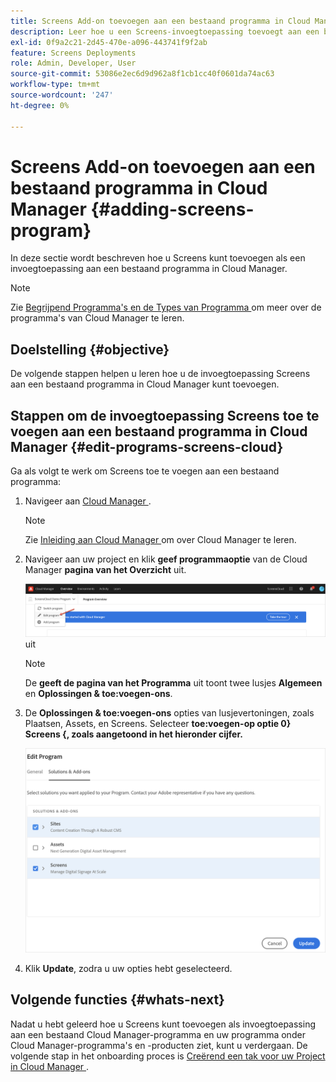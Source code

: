 ```yaml
---
title: Screens Add-on toevoegen aan een bestaand programma in Cloud Manager
description: Leer hoe u een Screens-invoegtoepassing toevoegt aan een bestaand programma in Cloud Manager for Screens as a Cloud Service.
exl-id: 0f9a2c21-2d45-470e-a096-443741f9f2ab
feature: Screens Deployments
role: Admin, Developer, User
source-git-commit: 53086e2ec6d9d962a8f1cb1cc40f0601da74ac63
workflow-type: tm+mt
source-wordcount: '247'
ht-degree: 0%

---
```


# Screens Add-on toevoegen aan een bestaand programma in Cloud Manager {#adding-screens-program}

In deze sectie wordt beschreven hoe u Screens kunt toevoegen als een invoegtoepassing aan een bestaand programma in Cloud Manager.

>[!NOTE]
>Zie [ Begrijpend Programma&#39;s en de Types van Programma ](https://experienceleague.adobe.com/docs/experience-manager-cloud-service/content/implementing/using-cloud-manager/programs/program-types.html) om meer over de programma&#39;s van Cloud Manager te leren.

## Doelstelling {#objective}

De volgende stappen helpen u leren hoe u de invoegtoepassing Screens aan een bestaand programma in Cloud Manager kunt toevoegen.

## Stappen om de invoegtoepassing Screens toe te voegen aan een bestaand programma in Cloud Manager {#edit-programs-screens-cloud}

Ga als volgt te werk om Screens toe te voegen aan een bestaand programma:

1. Navigeer aan [ Cloud Manager ](https://my.cloudmanager.adobe.com/).

   >[!NOTE]
   >Zie [ Inleiding aan Cloud Manager ](https://experienceleague.adobe.com/docs/experience-manager-cloud-service/content/onboarding/journey/cloud-manager.html) om over Cloud Manager te leren.

1. Navigeer aan uw project en klik **geef programmaoptie** van de Cloud Manager **pagina van het Overzicht** uit.

   ![ geef programma ](/help/screens-cloud/assets/onboarding/add-onexisting1.png) uit

   >[!NOTE]
   >De **geeft de pagina van het Programma** uit toont twee lusjes **Algemeen** en **Oplossingen &amp; toe:voegen-ons**.

1. De **Oplossingen &amp; toe:voegen-ons** opties van lusjevertoningen, zoals Plaatsen, Assets, en Screens. Selecteer **toe:voegen-op optie 0&rbrace; Screens &lbrace;, zoals aangetoond in het hieronder cijfer.**

   ![ Screens toe:voegen-op optie ](/help/screens-cloud/assets/onboarding/add-onexisting2.png)

1. Klik **Update**, zodra u uw opties hebt geselecteerd.

## Volgende functies {#whats-next}

Nadat u hebt geleerd hoe u Screens kunt toevoegen als invoegtoepassing aan een bestaand Cloud Manager-programma en uw programma onder Cloud Manager-programma&#39;s en -producten ziet, kunt u verdergaan. De volgende stap in het onboarding proces is [ Creërend een tak voor uw Project in Cloud Manager ](/help/screens-cloud/onboarding-screens-cloud/creating-a-branch.md).
